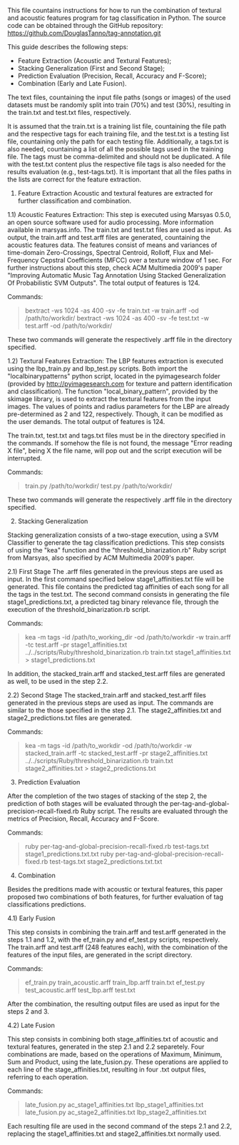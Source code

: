 This file countains instructions for how to run the combination of textural and acoustic features program for tag classification in Python.
The source code can be obtained through the GitHub repository: https://github.com/DouglasTanno/tag-annotation.git

This guide describes the following steps:
- Feature Extraction (Acoustic and Textural Features);
- Stacking Generalization (First and Second Stage);
- Prediction Evaluation (Precision, Recall, Accuracy and F-Score);
- Combination (Early and Late Fusion).

The text files, countaining the input file paths (songs or images) of the used datasets must be randomly split into train (70%) and test (30%), resulting in the train.txt and test.txt files, respectively.

It is assumed that the train.txt is a training list file, countaining the file path and the respective tags for each training file, and the test.txt is a testing list file, countaining only the path for each testing file. 
Additionally, a tags.txt is also needed, countaining a list of all the possible tags used in the training file. The tags must be comma-delimited and should not be duplicated.
A file with the test.txt content plus the respective file tags is also needed for the results evaluation (e.g., test-tags.txt). 
It is important that all the files paths in the lists are correct for the feature extraction.



1) Feature Extraction
Acoustic and textural features are extracted for further classification and combination.

1.1) Acoustic Features Extraction: 
This step is executed using Marsyas 0.5.0, an open source software used for audio processing. More information available in marsyas.info.
The train.txt and test.txt files are used as input. As output, the train.arff and test.arff files are generated, countaining the acoustic features data. 
The features consist of means and variances of time-domain Zero-Crossings, Spectral Centroid, Rolloff, Flux and Mel-Frequency Cepstral Coefficients (MFCC) over a texture window of 1 sec.
For further instructions about this step, check ACM Multimedia 2009's paper "Improving Automatic Music Tag Annotation Using Stacked Generalization Of Probabilistic SVM Outputs".
The total output of features is 124.

Commands: 
> bextract -ws 1024 -as 400 -sv -fe train.txt -w train.arff -od /path/to/workdir/
> bextract -ws 1024 -as 400 -sv -fe test.txt -w test.arff -od /path/to/workdir/

These two commands will generate the respectively .arff file in the directory specified.

1.2) Textural Features Extraction:
The LBP features extraction is executed using the lbp_train.py and lbp_test.py scripts.
Both import the "localbinarypatterns" python script, located in the pyimagesearch folder (provided by http://pyimagesearch.com for texture and pattern identification and classification). The function "local_binary_pattern", provided by the skimage library, is used to extract the textural features from the input images.
The values of points and radius parameters for the LBP are already pre-determined as 2 and 122, respectively. Though, it can be modified as the user demands. 
The total output of features is 124.

The train.txt, test.txt and tags.txt files must be in the directory specified in the commands. 
If somehow the file is not found, the message "Error reading X file", being X the file name, will pop out and the script execution will be interrupted.

Commands:
> train.py /path/to/workdir/
> test.py /path/to/workdir/

These two commands will generate the respectively .arff file in the directory specified.



2) Stacking Generalization

Stacking generalization consists of a two-stage execution, using a SVM Classifier to generate the tag classification predictions.
This step consists of using the "kea" function and the "threshold_binarization.rb" Ruby script from Marsyas, also specified by ACM Multimedia 2009's paper.

2.1) First Stage
The .arff files generated in the previous steps are used as input.
In the first command specified below stage1_affinities.txt file will be generated. This file contains the predicted tag affinities of each song for all the tags in the test.txt.
The second command consists in generating the file stage1_predictions.txt, a predicted tag binary relevance file, through the execution of the threshold_binarization.rb script.

Commands:
> kea -m tags -id /path/to_working_dir -od /path/to/workdir -w train.arff -tc test.arff -pr stage1_affinities.txt 
> ../../scripts/Ruby/threshold_binarization.rb train.txt stage1_affinities.txt > stage1_predictions.txt

In addition, the stacked_train.arff and stacked_test.arff files are generated as well, to be used in the step 2.2.

2.2) Second Stage
The stacked_train.arff and stacked_test.arff files generated in the previous steps are used as input.
The commands are similar to the those specified in the step 2.1. The stage2_affinities.txt and stage2_predictions.txt files are generated.

Commands:
> kea -m tags -id /path/to_workdir -od /path/to/workdir -w stacked_train.arff -tc stacked_test.arff -pr stage2_affinities.txt 
> ../../scripts/Ruby/threshold_binarization.rb train.txt stage2_affinities.txt > stage2_predictions.txt 



3) Prediction Evaluation

After the completion of the two stages of stacking of the step 2, the prediction of both stages will be evaluated through the per-tag-and-global-precision-recall-fixed.rb Ruby script.
The results are evaluated through the metrics of Precision, Recall, Accuracy and F-Score.

Commands:
> ruby per-tag-and-global-precision-recall-fixed.rb test-tags.txt stage1_predictions.txt.txt
> ruby per-tag-and-global-precision-recall-fixed.rb test-tags.txt stage2_predictions.txt.txt



4) Combination

Besides the preditions made with acoustic or textural features, this paper proposed two combinations of both features, for further evaluation of tag classifications predictions.

4.1) Early Fusion

This step consists in combining the train.arff and test.arff generated in the steps 1.1 and 1.2, with the ef_train.py and ef_test.py scripts, respectively.
The train.arff and test.arff (248 features each), with the combination of the features of the input files, are generated in the script directory.

Commands:
> ef_train.py train_acoustic.arff train_lbp.arff train.txt
> ef_test.py test_acoustic.arff test_lbp.arff test.txt

After the combination, the resulting output files are used as input for the steps 2 and 3.

4.2) Late Fusion

This step consists in combining both stage_affinities.txt of acoustic and textural features, generated in the step 2.1 and 2.2 separetely. 
Four combinations are made, based on the operations of Maximum, Minimum, Sum and Product, using the late_fusion.py. These operations are applied to each line of the stage_affinities.txt, resulting in four .txt output files, referring to each operation.

Commands:
> late_fusion.py ac_stage1_affinities.txt lbp_stage1_affinities.txt
> late_fusion.py ac_stage2_affinities.txt lbp_stage2_affinities.txt

Each resulting file are used in the second command of the steps 2.1 and 2.2, replacing the stage1_affinities.txt and stage2_affinities.txt normally used. 
